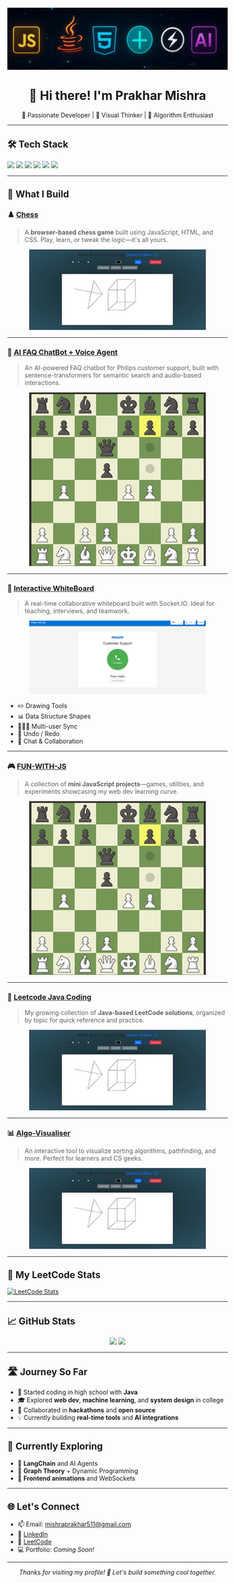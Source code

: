 <!-- Banner -->
<p align="center">
  <img src="https://raw.githubusercontent.com/PrakharGEN/PrakharGEN/main/assets/main/Screenshot%202025-05-12%20190333.png" alt="Tech Stack Banner" width="800px" />
</p>

<h1 align="center">👋 Hi there! I'm Prakhar Mishra</h1>
<p align="center">
  🚀 Passionate Developer | 🎨 Visual Thinker | 🧠 Algorithm Enthusiast
</p>

---

## 🛠️ Tech Stack
<p align="left">
  <img src="https://img.shields.io/badge/JavaScript-F7DF1E?style=for-the-badge&logo=javascript&logoColor=black"/>
  <img src="https://img.shields.io/badge/HTML5-E34F26?style=for-the-badge&logo=html5&logoColor=white"/>
  <img src="https://img.shields.io/badge/CSS3-1572B6?style=for-the-badge&logo=css3&logoColor=white"/>
  <img src="https://img.shields.io/badge/Java-ED8B00?style=for-the-badge&logo=java&logoColor=white"/>
  <img src="https://img.shields.io/badge/FastAPI-009688?style=for-the-badge&logo=fastapi&logoColor=white"/>
  <img src="https://img.shields.io/badge/Socket.IO-010101?style=for-the-badge&logo=socket.io&logoColor=white"/>
</p>

---

## 🧩 What I Build

### ♟️ [Chess](https://github.com/PrakharGEN/Chess)
> A **browser-based chess game** built using JavaScript, HTML, and CSS. Play, learn, or tweak the logic—it's all yours.
<p align="center">
  <img src="https://raw.githubusercontent.com/PrakharGEN/PrakharGEN/main/assets/main/Screenshot%202025-05-12%20102641.png" alt="Chess Project Screenshot" width="80%">
</p>

---

### 🤖 [AI FAQ ChatBot + Voice Agent](https://github.com/PrakharGEN/AI-FAQ-CHATBOT)
> An AI-powered FAQ chatbot for Philips customer support, built with sentence-transformers for semantic search and audio-based interactions.
<p align="center">
  <img src="https://raw.githubusercontent.com/PrakharGEN/PrakharGEN/main/assets/main/Screenshot%202025-05-12%20103129.png" alt="AI Chatbot Project Screenshot" width="80%">
</p>

---

### 📝 [Interactive WhiteBoard](https://github.com/PrakharGEN/WHITEBOARD)
> A real-time collaborative whiteboard built with Socket.IO. Ideal for teaching, interviews, and teamwork.
<p align="center">
  <img src="https://raw.githubusercontent.com/PrakharGEN/PrakharGEN/main/assets/main/Screenshot%202025-05-12%20133223.png" alt="WhiteBoard Project Screenshot" width="80%">
</p>

- ✏️ Drawing Tools  
- 📊 Data Structure Shapes  
- 🧑‍🤝‍🧑 Multi-user Sync  
- 🔄 Undo / Redo  
- 💬 Chat & Collaboration

---

### 🎮 [FUN-WITH-JS](https://github.com/PrakharGEN/FUN-WITHJS)
> A collection of **mini JavaScript projects**—games, utilities, and experiments showcasing my web dev learning curve.
<p align="center">
  <img src="https://raw.githubusercontent.com/PrakharGEN/PrakharGEN/main/assets/main/Screenshot%202025-05-12%20103129.png" alt="Fun with JS Project Screenshot" width="80%">
</p>

---

### 📘 [Leetcode Java Coding](https://github.com/PrakharGEN/leetcode-java-coing)
> My growing collection of **Java-based LeetCode solutions**, organized by topic for quick reference and practice.
<p align="center">
  <img src="https://raw.githubusercontent.com/PrakharGEN/PrakharGEN/main/assets/main/Screenshot%202025-05-12%20102641.png" alt="LeetCode Solutions Screenshot" width="80%">
</p>

---

### 📊 [Algo-Visualiser](https://github.com/PrakharGEN/Algo-Visualise)
> An interactive tool to visualize sorting algorithms, pathfinding, and more. Perfect for learners and CS geeks.
<p align="center">
  <img src="https://raw.githubusercontent.com/PrakharGEN/PrakharGEN/main/assets/main/Screenshot%202025-05-12%20102641.png" alt="Algo Visualiser Screenshot" width="80%">
</p>

---

## 🧠 My LeetCode Stats
[![LeetCode Stats](https://leetcard.jacoblin.cool/PrakharMishraEnginner?theme=dark&font=baloo&ext=hatmp)](https://leetcode.com/PrakharMishraEnginner)

---

## 📈 GitHub Stats
<p align="center">
  <img src="https://github-readme-stats.vercel.app/api?username=PrakharGEN&show_icons=true&theme=tokyonight" width="48%" />
  <img src="https://streak-stats.demolab.com/?user=PrakharGEN&theme=tokyonight" width="48%" />
</p>

---

## 🛣️ Journey So Far
- 🏁 Started coding in high school with **Java**
- 🎓 Explored **web dev**, **machine learning**, and **system design** in college
- 🤝 Collaborated in **hackathons** and **open source**
- 💡 Currently building **real-time tools** and **AI integrations**

---

## 🧭 Currently Exploring
- 🤖 **LangChain** and AI Agents  
- 🔗 **Graph Theory** + Dynamic Programming  
- 🎨 **Frontend animations** and WebSockets  

---

## 🌐 Let's Connect
- 📫 Email: mishraprakhar511@gmail.com  
- 💼 [LinkedIn](https://linkedin.com/in/prakharmishraengineer)  
- 🧠 [LeetCode](https://leetcode.com/PrakharMishraEnginner)  
- 💻 Portfolio: *Coming Soon!*  

---

<p align="center">
  <em>Thanks for visiting my profile! 🌟 Let's build something cool together.</em>
</p>
